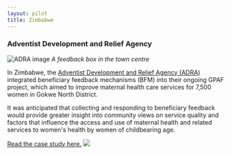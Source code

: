 ```yaml
---
layout: pilot
title: Zimbabwe
---
```

### Adventist Development and Relief Agency

![ADRA image]({{site.baseurl}}/public/img/Zimbabwe/ADRAfeedback.JPG)
*A feedback box in the town centre*

In Zimbabwe, the [Adventist Development and Relief Agency (ADRA)](http://www.adra.org.uk) integrated beneficiary feedback mechanisms (BFM) into their ongoing GPAF project, which aimed to improve maternal health care services for 7,500 women in Gokwe North District.

It was anticipated that collecting and responding to beneficiary feedback would provide greater insight into community views on service quality and factors that influence the access and use of maternal health and related services to women's health by women of childbearing age.

[Read the case study here.]({{site.baseurl}}/public/files/Zimbabwe.pdf)
<img style="margin:auto" src="{{site.baseurl}}/public/img/logos/partner/adra.jpg">
